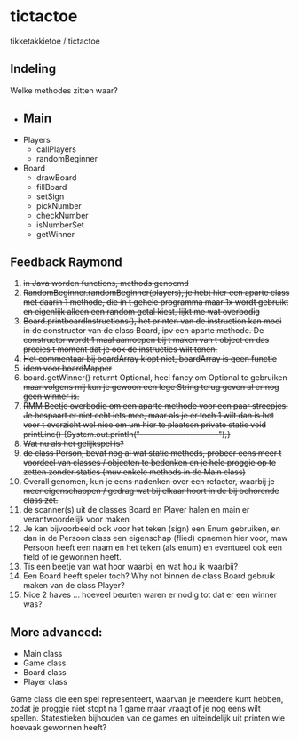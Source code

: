 # tictactoe
tikketakkietoe / tictactoe

## Indeling 

Welke methodes zitten waar? 

- Main 
    -
- Players 
    - callPlayers
    - randomBeginner 
- Board 
    - drawBoard
    - fillBoard
    - setSign
    - pickNumber
    - checkNumber
    - isNumberSet
    - getWinner



## Feedback Raymond

1. ~~in Java worden functions, methods genoemd~~
2. ~~RandomBeginner.randomBeginner(players), je hebt hier een aparte class met daarin 1 methode, die in t gehele programma maar 1x wordt gebruikt en eigenlijk alleen een random getal kiest, lijkt me wat overbodig~~
3. ~~Board.printboardInstructions(), het printen van de instruction kan mooi in de constructor van de class Board, ipv een aparte methode. De constructor wordt 1 maal aanroepen bij t maken van t object en das precies t moment dat je ook de instructies wilt tonen.~~
4. ~~Het commentaar bij boardArray klopt niet, boardArray is geen functie~~ 
5. ~~idem voor boardMapper~~
6. ~~board.getWinner() returnt Optional<String>, heel fancy om Optional te gebruiken maar volgens mij kun je gewoon een lege String terug geven al er nog geen winner is.~~
7. ~~RMM Beetje overbodig om een aparte methode voor een paar streepjes. Je bespaart er niet echt iets mee, maar als je er toch 1 wilt dan is het voor t overzicht wel nice om um hier te plaatsen private static void printLine() {System.out.println("----------------------");}~~
8. ~~Wat nu als het gelijkspel is?~~
9. ~~de class Person, bevat nog al wat static methods, probeer eens meer t voordeel van classes / objecten te bedenken en je hele proggie op te zetten zonder statics (muv enkele methods in de Main class)~~
10. ~~Overall genomen, kun je eens nadenken over een refactor, waarbij je meer eigenschappen / gedrag wat bij elkaar hoort in de bij behorende class zet.~~
11. de scanner(s) uit de classes Board en Player halen en main er verantwoordelijk voor maken
12. Je kan bijvoorbeeld ook voor het teken (sign) een Enum gebruiken, en dan in de Persoon class  een eigenschap (flied) opnemen hier voor, maw Persoon heeft een naam en het teken (als enum) en eventueel ook een field of ie gewonnen heeft.
13. Tis een beetje van wat hoor waarbij en wat hou ik waarbij?
14. Een Board heeft speler toch? Why not binnen de class Board gebruik maken van de class Player?
15. Nice 2 haves ... hoeveel beurten waren er nodig tot dat er een winner was?

## More advanced:
- Main class
- Game class
- Board class
- Player class

Game class die een spel representeert, waarvan je meerdere kunt hebben, zodat je proggie niet stopt na 1 game maar vraagt of je nog eens wilt spellen. Statestieken bijhouden van de games en uiteindelijk uit printen wie hoevaak gewonnen heeft?
